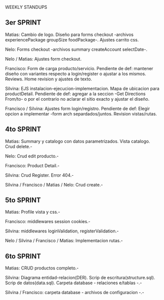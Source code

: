 WEEKLY STANDUPS

3er SPRINT  
------------------------------------------------------------------------------------------------------------------------------------------------
Matias: Cambio de logo. Diseño para forms checkout -archivos experiencePackage groupSize foodPackage-. Ajustes carrito css.

Nelo: Forms checkout -archivos summary createAccount selectDate-.

Nelo / Matias: Ajustes form checkout. 

Francisco: Form de carga producto/servicio. Pendiente de def: mantener diseño con variantes respecto a login/register o ajustar a los mismos. Reviews. Home revision y ajustes de texto.

Silvina: EJS instalacion-ejecucion-implementacion. Mapa de ubicacion para productDetail. Pendiente de def: agregar a la seccion -Get Directions From/to- o por el contrario no aclarar el sitio exacto y ajustar el diseño.

Francisco / Silvina: Ajustes form login/registro. Pendiente de def: Elegir opcion a implementar -form arch separdados/juntos. Revision vistas/rutas.

 
4to SPRINT 
------------------------------------------------------------------------------------------------------------------------------------------------
Matias: Summary y catalogo con datos parametrizados. Vista catalogo. Crud delete.-

Nelo: Crud edit producto.-

Francisco: Product Detail.-

Silvina: Crud Register. Error 404.-

Silvina / Francisco / Matias / Nelo: Crud create.-


5to SPRINT
---------------------------------------------------------------------------------------------------------------------------------------------
Matias: Profile vista y css.-

Francisco: middlewares session cookies.-

Silvina: middlewares loginValidation, registerValidation.-

Nelo / Silvina / Francisco / Matias: Implementacion rutas.-


6to SPRINT
---------------------------------------------------------------------------------------------------------------------------------------------
Matias: CRUD productos completo.-

Silvina: Diagrama entidad-relacion(DER). Scrip de escritura(structure.sql). Scrip de datos(data.sql). Carpeta database - relaciones e/tablas -.-

Silvina / Francisco: carpeta database - archivos de configuracion -.-




